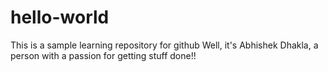 # hello-world
This is a sample learning repository for github
Well, it's Abhishek Dhakla, a person with a passion for getting stuff done!!
